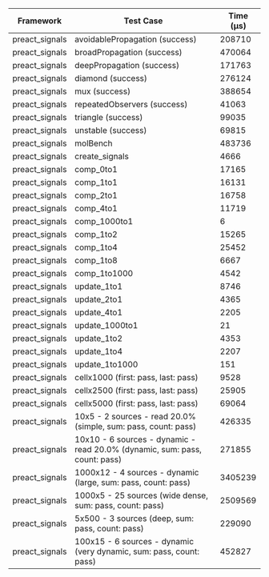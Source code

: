 | Framework | Test Case | Time (μs) |
| --- | --- | --- |
| preact_signals | avoidablePropagation (success) | 208710 |
| preact_signals | broadPropagation (success) | 470064 |
| preact_signals | deepPropagation (success) | 171763 |
| preact_signals | diamond (success) | 276124 |
| preact_signals | mux (success) | 388654 |
| preact_signals | repeatedObservers (success) | 41063 |
| preact_signals | triangle (success) | 99035 |
| preact_signals | unstable (success) | 69815 |
| preact_signals | molBench | 483736 |
| preact_signals | create_signals | 4666 |
| preact_signals | comp_0to1 | 17165 |
| preact_signals | comp_1to1 | 16131 |
| preact_signals | comp_2to1 | 16758 |
| preact_signals | comp_4to1 | 11719 |
| preact_signals | comp_1000to1 | 6 |
| preact_signals | comp_1to2 | 15265 |
| preact_signals | comp_1to4 | 25452 |
| preact_signals | comp_1to8 | 6667 |
| preact_signals | comp_1to1000 | 4542 |
| preact_signals | update_1to1 | 8746 |
| preact_signals | update_2to1 | 4365 |
| preact_signals | update_4to1 | 2205 |
| preact_signals | update_1000to1 | 21 |
| preact_signals | update_1to2 | 4353 |
| preact_signals | update_1to4 | 2207 |
| preact_signals | update_1to1000 | 151 |
| preact_signals | cellx1000 (first: pass, last: pass) | 9528 |
| preact_signals | cellx2500 (first: pass, last: pass) | 25905 |
| preact_signals | cellx5000 (first: pass, last: pass) | 69064 |
| preact_signals | 10x5 - 2 sources - read 20.0% (simple, sum: pass, count: pass) | 426335 |
| preact_signals | 10x10 - 6 sources - dynamic - read 20.0% (dynamic, sum: pass, count: pass) | 271855 |
| preact_signals | 1000x12 - 4 sources - dynamic (large, sum: pass, count: pass) | 3405239 |
| preact_signals | 1000x5 - 25 sources (wide dense, sum: pass, count: pass) | 2509569 |
| preact_signals | 5x500 - 3 sources (deep, sum: pass, count: pass) | 229090 |
| preact_signals | 100x15 - 6 sources - dynamic (very dynamic, sum: pass, count: pass) | 452827 |
